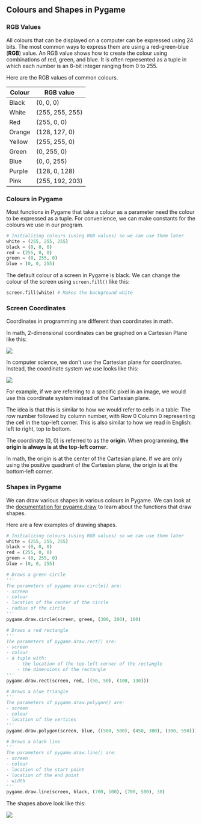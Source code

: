 ## Colours and Shapes in Pygame

### RGB Values

All colours that can be displayed on a computer can be expressed using 24 bits. The most common ways to express them are using a red-green-blue (**RGB**) value. An RGB value shows how to create the colour using combinations of red, green, and blue. It is often represented as a tuple in which each number is an 8-bit integer ranging from 0 to 255.

Here are the RGB values of common colours.

| Colour | RGB value       |
| ------ | --------------- |
| Black  | (0, 0, 0)       |
| White  | (255, 255, 255) |
| Red    | (255, 0, 0)     |
| Orange | (128, 127, 0)   |
| Yellow | (255, 255, 0)   |
| Green  | (0, 255, 0)     |
| Blue   | (0, 0, 255)     |
| Purple | (128, 0, 128)   |
| Pink   | (255, 192, 203) |

### Colours in Pygame

Most functions in Pygame that take a colour as a parameter need the colour to be expressed as a tuple. For convenience, we can make constants for the colours we use in our program.

```python
# Initializing colours (using RGB values) so we can use them later
white = (255, 255, 255)
black = (0, 0, 0)
red = (255, 0, 0)
green = (0, 255, 0)
blue = (0, 0, 255)
```

The default colour of a screen in Pygame is black. We can change the colour of the screen using `screen.fill()` like this:

```python
screen.fill(white) # Makes the background white
```

### Screen Coordinates

Coordinates in programming are different than coordinates in math. 

In math, 2-dimensional coordinates can be graphed on a Cartesian Plane like this:

![](../../Images/Cartesian_Plane.jpg)

In computer science, we don't use the Cartesian plane for coordinates. Instead, the coordinate system we use looks like this:

![](../../Images/Coordinate_Plane.jpg)

For example, if we are referring to a specific pixel in an image, we would use this coordinate system instead of the Cartesian plane. 

The idea is that this is similar to how we would refer to cells in a table: The row number followed by column number, with Row 0 Column 0 representing the cell in the top-left corner. This is also similar to how we read in English: left to right, top to bottom.

The coordinate (0, 0) is referred to as the **origin**. When programming, **the origin is always is at the top-left corner**. 

In math, the origin is at the center of the Cartesian plane. If we are only using the positive quadrant of the Cartesian plane, the origin is at the bottom-left corner.

### Shapes in Pygame

We can draw various shapes in various colours in Pygame. We can look at the [documentation for pygame.draw](https://www.pygame.org/docs/ref/draw.html) to learn about the functions that draw shapes. 

Here are a few examples of drawing shapes.

```python
# Initializing colours (using RGB values) so we can use them later
white = (255, 255, 255)
black = (0, 0, 0)
red = (255, 0, 0)
green = (0, 255, 0)
blue = (0, 0, 255)

# Draws a green circle
'''
The parameters of pygame.draw.circle() are:
- screen
- colour
- location of the center of the circle
- radius of the circle
'''
pygame.draw.circle(screen, green, (300, 200), 100)

# Draws a red rectangle
'''
The parameters of pygame.draw.rect() are:
- screen
- colour
- a tuple with:
	- the location of the top-left corner of the rectangle
	- the dimensions of the rectangle
'''
pygame.draw.rect(screen, red, ((50, 50), (100, 130)))

# Draws a blue triangle
'''
The parameters of pygame.draw.polygon() are:
- screen
- colour
- location of the vertices
'''
pygame.draw.polygon(screen, blue, ((500, 500), (450, 300), (300, 550)))

# Draws a black line
'''
The parameters of pygame.draw.line() are:
- screen
- colour
- location of the start point
- location of the end point
- width
'''
pygame.draw.line(screen, black, (700, 100), (700, 500), 30)

```

The shapes above look like this:

![](../../Images/Shapes.png)

